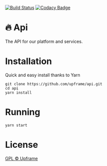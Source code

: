[![Build Status](https://travis-ci.com/upframe/api.svg?branch=master)](https://travis-ci.com/upframe/api)
[![Codacy Badge](https://api.codacy.com/project/badge/Grade/4e8c21bef65d479990a8aa8219976218)](https://www.codacy.com/app/Upframe/api?utm_source=github.com&amp;utm_medium=referral&amp;utm_content=upframe/api&amp;utm_campaign=Badge_Grade)

# 🔥 Api
The API for our platform and services.

# Installation

Quick and easy install thanks to Yarn

```
git clone https://github.com/upframe/api.git
cd api
yarn install
```

# Running

```
yarn start
```

# License

[GPL © Upframe](../master/LICENSE)